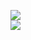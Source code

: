 [![](https://img.shields.io/badge/Made%20With-Github%20Spray-lightgrey.svg?style=for-the-badge&logo=github)](https://github.com/Annihil/github-spray#4646)  
[![](https://i.imgur.com/2DrTn0Z.gif)](https://github.com/Annihil/github-spray)